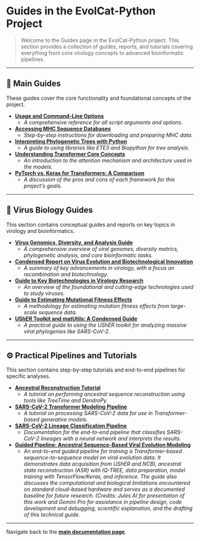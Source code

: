# Guides in the EvolCat-Python Project

> Welcome to the Guides page in the EvolCat-Python project. This section provides a collection of guides, reports, and tutorials covering everything from core virology concepts to advanced bioinformatic pipelines.

---

## 📖 Main Guides

These guides cover the core functionality and foundational concepts of the project.

*   [**Usage and Command-Line Options**](../docs/USAGE.md)
    *   *A comprehensive reference for all script arguments and options.*
*   [**Accessing MHC Sequence Databases**](./mhc-database-guide.md)
    *   *Step-by-step instructions for downloading and preparing MHC data.*
*   [**Interpreting Phylogenetic Trees with Python**](./phylogenetic-tree-interpretation.md)
    *   *A guide to using libraries like ETE3 and Biopython for tree analysis.*
*   [**Understanding Transformer Core Concepts**](./transformer_core_concepts.md)
    *   *An introduction to the attention mechanism and architecture used in the models.*
*   [**PyTorch vs. Keras for Transformers: A Comparison**](./pytorch_keras_transformer_comparison.md)
    *   *A discussion of the pros and cons of each framework for this project's goals.*
 
---

## 📖 Virus Biology Guides

This section contains conceptual guides and reports on key topics in virology and bioinformatics.

*   [**Virus Genomics, Diversity, and Analysis Guide**](./virus_genomics_guide.md)
    *   *A comprehensive overview of viral genomes, diversity metrics, phylogenetic analysis, and core bioinformatic tasks.*
*   [**Condensed Report on Virus Evolution and Biotechnological Innovation**](./condensed_virus_evolution_report.md)
    *   *A summary of key advancements in virology, with a focus on recombination and biotechnology.*
*   [**Guide to Key Biotechnologies in Virology Research**](./biotechnologies_in_virology_guide.md)
    *   *An overview of the foundational and cutting-edge technologies used to study viruses.*
*   [**Guide to Estimating Mutational Fitness Effects**](./estimating_mutation_fitness_effects_guide.md)
    *   *A methodology for estimating mutation fitness effects from large-scale sequence data.*
*   [**UShER Toolkit and matUtils: A Condensed Guide**](./usher_toolkit_report.md)
    *   *A practical guide to using the UShER toolkit for analyzing massive viral phylogenies like SARS-CoV-2.*

---

## ⚙️ Practical Pipelines and Tutorials

This section contains step-by-step tutorials and end-to-end pipelines for specific analyses.

*   [**Ancestral Reconstruction Tutorial**](./ancestral_reconstruction_tutorial.md)
    *   *A tutorial on performing ancestral sequence reconstruction using tools like TreeTime and DendroPy.*
*   [**SARS-CoV-2 Transformer Modeling Pipeline**](../pipelines/sars_cov2_transformer_pipeline.md)
    *   *A tutorial on processing SARS-CoV-2 data for use in Transformer-based generative models.*
*   [**SARS-CoV-2 Lineage Classification Pipeline**](../pipelines/sars_cov2_lineage_classification/README.md)
    *   *Documentation for the end-to-end pipeline that classifies SARS-CoV-2 lineages with a neural network and interprets the results.*
*   [**Guided Pipeline: Ancestral Sequence-Based Viral Evolution Modeling**](./PIPELINE.md)
    *   *An end-to-end guided pipeline for training a Transformer-based sequence-to-sequence model on viral evolution data. It demonstrates data acquisition from UShER and NCBI, ancestral state reconstruction (ASR) with IQ-TREE, data preparation, model training with TensorFlow/Keras, and inference. The guide also discusses the computational and biological limitations encountered on standard cloud-based hardware and serves as a documented baseline for future research. (Credits: Jules AI for presentation of this work and Gemini Pro for assistance in pipeline design, code development and debugging, scientific explanation, and the drafting of this technical guide.*

---

Navigate back to the [**main documentation page**](../README.md).

